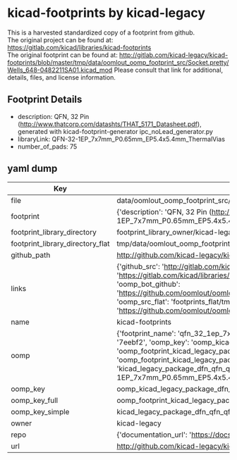 # kicad-footprints by kicad-legacy  
This is a harvested standardized copy of a footprint from github.  
The original project can be found at:  
https://gitlab.com/kicad/libraries/kicad-footprints  
The original footprint can be found at:
http://gitlab.com/kicad-legacy/kicad-footprints/blob/master/tmp/data/oomlout_oomp_footprint_src/Socket.pretty/Wells_648-0482211SA01.kicad_mod
Please consult that link for additional, details, files, and license information.  
## Footprint Details
* description: QFN, 32 Pin (http://www.thatcorp.com/datashts/THAT_5171_Datasheet.pdf), generated with kicad-footprint-generator ipc_noLead_generator.py  
* libraryLink: QFN-32-1EP_7x7mm_P0.65mm_EP5.4x5.4mm_ThermalVias  
* number_of_pads: 75  
## yaml dump  
| Key | Value |  
| --- | --- |  
| file | data/oomlout_oomp_footprint_src/kicad-footprints/Package_DFN_QFN.pretty/QFN-32-1EP_7x7mm_P0.65mm_EP5.4x5.4mm_ThermalVias.kicad_mod |  
| footprint | {'description': 'QFN, 32 Pin (http://www.thatcorp.com/datashts/THAT_5171_Datasheet.pdf), generated with kicad-footprint-generator ipc_noLead_generator.py', 'libraryLink': 'QFN-32-1EP_7x7mm_P0.65mm_EP5.4x5.4mm_ThermalVias', 'number_of_pads': 75} |  
| footprint_library_directory | footprint_library_owner/kicad-legacy_kicad-footprints |  
| footprint_library_directory_flat | tmp/data/oomlout_oomp_footprint_src/footprints_flat/kicad_legacy_package_dfn_qfn_qfn_32_1ep_7x7mm_p0_65mm_ep5_4x5_4mm_thermalvias/working |  
| github_path | http://github.com/kicad-legacy/kicad-footprints/blob/master/tmp/data/oomlout_oomp_footprint_src/Package_DFN_QFN.pretty/QFN-32-1EP_7x7mm_P0.65mm_EP5.4x5.4mm_ThermalVias.kicad_mod |  
| links | {'github_src': 'http://gitlab.com/kicad-legacy/kicad-footprints/blob/master/tmp/data/oomlout_oomp_footprint_src/Socket.pretty/Wells_648-0482211SA01.kicad_mod', 'github_src_repo': 'https://gitlab.com/kicad/libraries/kicad-footprints', 'oomp_bot': 'tmp/data/oomlout_oomp_footprint_src/footprints/kicad_legacy_package_dfn_qfn_qfn_32_1ep_7x7mm_p0_65mm_ep5_4x5_4mm_thermalvias/working', 'oomp_bot_github': 'https://github.com/oomlout/oomlout_oomp_footprint_bot/tree/main/tmp/data/oomlout_oomp_footprint_src/footprints/kicad_legacy_package_dfn_qfn_qfn_32_1ep_7x7mm_p0_65mm_ep5_4x5_4mm_thermalvias/working', 'oomp_src_flat': 'footprints_flat/tmp/data/oomlout_oomp_footprint_src/footprints_flat/kicad_legacy_package_dfn_qfn_qfn_32_1ep_7x7mm_p0_65mm_ep5_4x5_4mm_thermalvias/working', 'oomp_src_flat_github': 'https://github.com/oomlout/oomlout_oomp_footprint_src/tree/main/tmp/data/oomlout_oomp_footprint_src/footprints_flat/kicad_legacy_package_dfn_qfn_qfn_32_1ep_7x7mm_p0_65mm_ep5_4x5_4mm_thermalvias/working'} |  
| name | kicad-footprints |  
| oomp | {'footprint_name': 'qfn_32_1ep_7x7mm_p0_65mm_ep5_4x5_4mm_thermalvias', 'library_name': 'package_dfn_qfn', 'md5': '7eebf2981e118f28f4bf7bcbd9dea4c6', 'md5_10': '7eebf2981e', 'md5_5': '7eebf', 'md5_6': '7eebf2', 'oomp_key': 'oomp_kicad_legacy_package_dfn_qfn_qfn_32_1ep_7x7mm_p0_65mm_ep5_4x5_4mm_thermalvias', 'oomp_key_extra': 'oomp_footprint_kicad_legacy_package_dfn_qfn_qfn_32_1ep_7x7mm_p0_65mm_ep5_4x5_4mm_thermalvias', 'oomp_key_full': 'oomp_footprint_kicad_legacy_package_dfn_qfn_qfn_32_1ep_7x7mm_p0_65mm_ep5_4x5_4mm_thermalvias_7eebf2', 'oomp_key_simple': 'kicad_legacy_package_dfn_qfn_qfn_32_1ep_7x7mm_p0_65mm_ep5_4x5_4mm_thermalvias', 'original_filename': 'data/oomlout_oomp_footprint_src/kicad-footprints/Package_DFN_QFN.pretty/QFN-32-1EP_7x7mm_P0.65mm_EP5.4x5.4mm_ThermalVias.kicad_mod', 'owner_name': 'kicad_legacy'} |  
| oomp_key | oomp_kicad_legacy_package_dfn_qfn_qfn_32_1ep_7x7mm_p0_65mm_ep5_4x5_4mm_thermalvias |  
| oomp_key_full | oomp_footprint_kicad_legacy_package_dfn_qfn_qfn_32_1ep_7x7mm_p0_65mm_ep5_4x5_4mm_thermalvias |  
| oomp_key_simple | kicad_legacy_package_dfn_qfn_qfn_32_1ep_7x7mm_p0_65mm_ep5_4x5_4mm_thermalvias |  
| owner | kicad-legacy |  
| repo | {'documentation_url': 'https://docs.github.com/rest/repos/repos#get-a-repository', 'message': 'Not Found'} |  
| url | http://github.com/kicad-legacy/kicad-footprints |  

